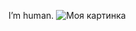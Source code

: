 I’m human.
![Моя картинка](https://www.google.com/url?sa=i&url=https%3A%2F%2Fru.wikipedia.org%2Fwiki%2FUnity_Technologies&psig=AOvVaw1auhYC-C2OCXkUWJOOOm5Y&ust=1749468785294000&source=images&cd=vfe&opi=89978449&ved=0CBQQjRxqFwoTCNDIk6Hd4Y0DFQAAAAAdAAAAABAE)
